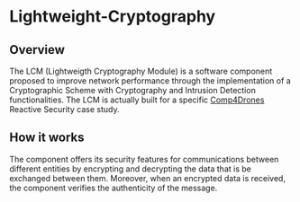 # Lightweight-Cryptography
## Overview
The LCM (Lightweigth Cryptography Module) is a software component proposed to improve network performance through the implementation of a Cryptographic Scheme with Cryptography and Intrusion Detection functionalities.
The LCM is actually  built for a specific [Comp4Drones](https://www.comp4drones.eu) Reactive Security case study.
## How it works
The  component offers its security features for communications between different entities by encrypting and decrypting the data that is be exchanged between them.
Moreover, when an encrypted data is received, the component verifies the authenticity of the message.
